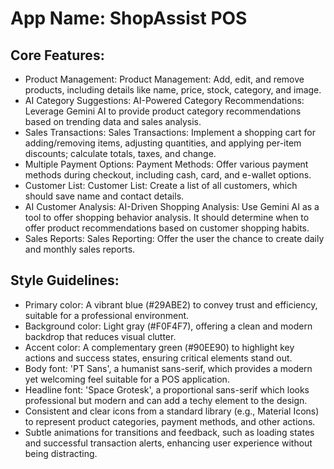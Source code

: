 # **App Name**: ShopAssist POS

## Core Features:

- Product Management: Product Management: Add, edit, and remove products, including details like name, price, stock, category, and image.
- AI Category Suggestions: AI-Powered Category Recommendations: Leverage Gemini AI to provide product category recommendations based on trending data and sales analysis.
- Sales Transactions: Sales Transactions: Implement a shopping cart for adding/removing items, adjusting quantities, and applying per-item discounts; calculate totals, taxes, and change.
- Multiple Payment Options: Payment Methods: Offer various payment methods during checkout, including cash, card, and e-wallet options.
- Customer List: Customer List: Create a list of all customers, which should save name and contact details.
- AI Customer Analysis: AI-Driven Shopping Analysis: Use Gemini AI as a tool to offer shopping behavior analysis. It should determine when to offer product recommendations based on customer shopping habits.
- Sales Reports: Sales Reporting: Offer the user the chance to create daily and monthly sales reports.

## Style Guidelines:

- Primary color: A vibrant blue (#29ABE2) to convey trust and efficiency, suitable for a professional environment.
- Background color: Light gray (#F0F4F7), offering a clean and modern backdrop that reduces visual clutter.
- Accent color: A complementary green (#90EE90) to highlight key actions and success states, ensuring critical elements stand out.
- Body font: 'PT Sans', a humanist sans-serif, which provides a modern yet welcoming feel suitable for a POS application.
- Headline font: 'Space Grotesk', a proportional sans-serif which looks professional but modern and can add a techy element to the design.
- Consistent and clear icons from a standard library (e.g., Material Icons) to represent product categories, payment methods, and other actions.
- Subtle animations for transitions and feedback, such as loading states and successful transaction alerts, enhancing user experience without being distracting.